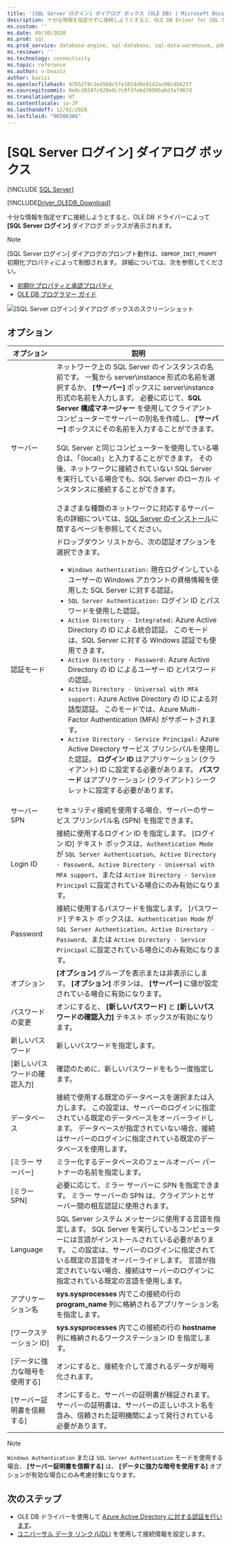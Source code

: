 ```yaml
---
title: '[SQL Server ログイン] ダイアログ ボックス (OLE DB) | Microsoft Docs'
description: 十分な情報を指定せずに接続しようとすると、OLE DB Driver for SQL Server によって [SQL Server ログイン] ダイアログ ボックスが表示され、入力が求められます。
ms.custom: ''
ms.date: 09/30/2020
ms.prod: sql
ms.prod_service: database-engine, sql-database, sql-data-warehouse, pdw
ms.reviewer: ''
ms.technology: connectivity
ms.topic: reference
ms.author: v-beaziz
author: bazizi
ms.openlocfilehash: 97b52f8c1e4560c5fe1654d8e81d2ac00cdb6257
ms.sourcegitcommit: 0e0cd9347c029e0c7c9f3fe6d39985a6d3af967d
ms.translationtype: HT
ms.contentlocale: ja-JP
ms.lasthandoff: 12/02/2020
ms.locfileid: "96506386"
---
```

# <a name="sql-server-login-dialog-box"></a>[SQL Server ログイン] ダイアログ ボックス
[!INCLUDE [SQL Server](../../../includes/applies-to-version/sql-asdb-asdbmi-asa-pdw.md)]

[!INCLUDE[Driver_OLEDB_Download](../../../includes/driver_oledb_download.md)]

十分な情報を指定せずに接続しようとすると、OLE DB ドライバーによって **[SQL Server ログイン]** ダイアログ ボックスが表示されます。

> [!NOTE]  
> [SQL Server ログイン] ダイアログのプロンプト動作は、`DBPROP_INIT_PROMPT` 初期化プロパティによって制御されます。 詳細については、次を参照してください。
> - [初期化プロパティと承認プロパティ](../ole-db-data-source-objects/initialization-and-authorization-properties.md)
> - [OLE DB プログラマー ガイド](/previous-versions/windows/desktop/ms714342(v=vs.85))

![[SQL Server ログイン] ダイアログ ボックスのスクリーンショット](../media/sql-server-login-dialog.png)

## <a name="options"></a>オプション
|オプション|説明|
|---   |---        |
|サーバー|ネットワーク上の SQL Server のインスタンスの名前です。 一覧から server\instance 形式の名前を選択するか、 **[サーバー]** ボックスに server\instance 形式の名前を入力します。 必要に応じて、**SQL Server 構成マネージャー** を使用してクライアント コンピューターでサーバーの別名を作成し、 **[サーバー]** ボックスにその名前を入力することができます。 <br/><br/>SQL Server と同じコンピューターを使用している場合は、「(local)」と入力することができます。 その後、ネットワークに接続されていない SQL Server を実行している場合でも、SQL Server のローカル インスタンスに接続することができます。<br/><br/>さまざまな種類のネットワークに対応するサーバー名の詳細については、[SQL Server のインストール](../../../database-engine/install-windows/install-sql-server.md)に関するページを参照してください。|
|認証モード|ドロップダウン リストから、次の認証オプションを選択できます。<br/><ul><li>`Windows Authentication:` 現在ログインしているユーザーの Windows アカウントの資格情報を使用した SQL Server に対する認証。</li><li>`SQL Server Authentication:` ログイン ID とパスワードを使用した認証。</li><li>`Active Directory - Integrated:` Azure Active Directory の ID による統合認証。 このモードは、SQL Server に対する Windows 認証でも使用できます。</li><li>`Active Directory - Password:` Azure Active Directory の ID によるユーザー ID とパスワードの認証。</li><li>`Active Directory - Universal with MFA support:` Azure Active Directory の ID による対話型認証。 このモードでは、Azure Multi-Factor Authentication (MFA) がサポートされます。</li><li>`Active Directory - Service Principal:` Azure Active Directory サービス プリンシパルを使用した認証。 **ログイン ID** はアプリケーション (クライアント) ID に設定する必要があります。 **パスワード** はアプリケーション (クライアント) シークレットに設定する必要があります。</li></ul>|
|サーバー SPN|セキュリティ接続を使用する場合、サーバーのサービス プリンシパル名 (SPN) を指定できます。|
|Login ID|接続に使用するログイン ID を指定します。 [ログイン ID] テキスト ボックスは、`Authentication Mode` が `SQL Server Authentication`、`Active Directory - Password`、`Active Directory - Universal with MFA support`、または `Active Directory - Service Principal` に設定されている場合にのみ有効になります。|
|Password|接続に使用するパスワードを指定します。 [パスワード] テキスト ボックスは、`Authentication Mode` が `SQL Server Authentication`、`Active Directory - Password`、または `Active Directory - Service Principal` に設定されている場合にのみ有効になります。|
|オプション|**[オプション]** グループを表示または非表示にします。 **[オプション]** ボタンは、 **[サーバー]** に値が設定されている場合に有効になります。|
|パスワードの変更|オンにすると、 **[新しいパスワード]** と **[新しいパスワードの確認入力]** テキスト ボックスが有効になります。|
|新しいパスワード|新しいパスワードを指定します。|
|[新しいパスワードの確認入力]|確認のために、新しいパスワードをもう一度指定します。|
|データベース|接続で使用する既定のデータベースを選択または入力します。 この設定は、サーバーのログインに指定されている既定のデータベースをオーバーライドします。 データベースが指定されていない場合、接続はサーバーのログインに指定されている既定のデータベースを使用します。|
|[ミラー サーバー]|ミラー化するデータベースのフェールオーバー パートナーの名前を指定します。|
|[ミラー SPN]|必要に応じて、ミラー サーバーに SPN を指定できます。 ミラー サーバーの SPN は、クライアントとサーバー間の相互認証に使用されます。|
|Language|SQL Server システム メッセージに使用する言語を指定します。 SQL Server を実行しているコンピューターには言語がインストールされている必要があります。 この設定は、サーバーのログインに指定されている既定の言語をオーバーライドします。 言語が指定されていない場合、接続はサーバーのログインに指定されている既定の言語を使用します。|
|アプリケーション名|**sys.sysprocesses** 内でこの接続の行の **program_name** 列に格納されるアプリケーション名を指定します。|
|[ワークステーション ID]|**sys.sysprocesses** 内でこの接続の行の **hostname** 列に格納されるワークステーション ID を指定します。|
|[データに強力な暗号を使用する]|オンにすると、接続を介して渡されるデータが暗号化されます。|
|[サーバー証明書を信頼する]|オンにすると、サーバーの証明書が検証されます。 サーバーの証明書は、サーバーの正しいホスト名を含み、信頼された証明機関によって発行されている必要があります。|

> [!NOTE]  
> `Windows Authentication` または `SQL Server Authentication` モードを使用する場合、 **[サーバー証明書を信頼する]** は、 **[データに強力な暗号を使用する]** オプションが有効な場合にのみ考慮対象になります。

## <a name="next-steps"></a>次のステップ
- OLE DB ドライバーを使用して [Azure Active Directory に対する認証を行います](../features/using-azure-active-directory.md)。
- [ユニバーサル データ リンク (UDL)](data-link-pages.md) を使用して接続情報を設定します。